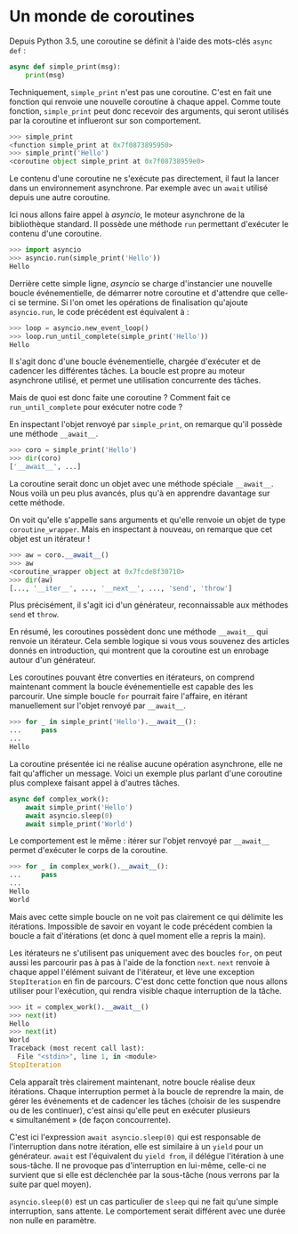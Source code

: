 # Un monde de coroutines

Depuis Python 3.5, une coroutine se définit à l'aide des mots-clés `async def` :

```python
async def simple_print(msg):
    print(msg)
```

Techniquement, `simple_print` n'est pas une coroutine.
C'est en fait une fonction qui renvoie une nouvelle coroutine à chaque appel.
Comme toute fonction, `simple_print` peut donc recevoir des arguments, qui seront utilisés par la coroutine et influeront sur son comportement.

```python
>>> simple_print
<function simple_print at 0x7f0873895950>
>>> simple_print('Hello')
<coroutine object simple_print at 0x7f08738959e0>
```

Le contenu d'une coroutine ne s'exécute pas directement, il faut la lancer dans un environnement asynchrone.
Par exemple avec un `await` utilisé depuis une autre coroutine.

Ici nous allons faire appel à *asyncio*, le moteur asynchrone de la bibliothèque standard.
Il possède une méthode `run` permettant d'exécuter le contenu d'une coroutine.

```python
>>> import asyncio
>>> asyncio.run(simple_print('Hello'))
Hello
```

Derrière cette simple ligne, *asyncio* se charge d'instancier une nouvelle boucle événementielle, de démarrer notre coroutine et d'attendre que celle-ci se termine.
Si l'on omet les opérations de finalisation qu'ajoute `asyncio.run`, le code précédent est équivalent à :

```python
>>> loop = asyncio.new_event_loop()
>>> loop.run_until_complete(simple_print('Hello'))
Hello
```

Il s'agit donc d'une boucle événementielle, chargée d'exécuter et de cadencer les différentes tâches.
La boucle est propre au moteur asynchrone utilisé, et permet une utilisation concurrente des tâches.

Mais de quoi est donc faite une coroutine ?
Comment fait ce `run_until_complete` pour exécuter notre code ?

En inspectant l'objet renvoyé par `simple_print`, on remarque qu'il possède une méthode `__await__`.

```python
>>> coro = simple_print('Hello')
>>> dir(coro)
['__await__', ...]
```

La coroutine serait donc un objet avec une méthode spéciale `__await__`.
Nous voilà un peu plus avancés, plus qu'à en apprendre davantage sur cette méthode.

On voit qu'elle s'appelle sans arguments et qu'elle renvoie un objet de type `coroutine_wrapper`.
Mais en inspectant à nouveau, on remarque que cet objet est un itérateur !

```python
>>> aw = coro.__await__()
>>> aw
<coroutine_wrapper object at 0x7fcde8f30710>
>>> dir(aw)
[..., '__iter__', ..., '__next__', ..., 'send', 'throw']
```

Plus précisément, il s'agit ici d'un générateur, reconnaissable aux méthodes `send` et `throw`.

En résumé, les coroutines possèdent donc une méthode `__await__` qui renvoie un itérateur.
Cela semble logique si vous vous souvenez des articles donnés en introduction, qui montrent que la coroutine est un enrobage autour d'un générateur.

Les coroutines pouvant être converties en itérateurs, on comprend maintenant comment la boucle événementielle est capable des les parcourir.
Une simple boucle `for` pourrait faire l'affaire, en itérant manuellement sur l'objet renvoyé par `__await__`.

```python
>>> for _ in simple_print('Hello').__await__():
...     pass
... 
Hello
```

La coroutine présentée ici ne réalise aucune opération asynchrone, elle ne fait qu'afficher un message.
Voici un exemple plus parlant d'une coroutine plus complexe faisant appel à d'autres tâches.

```python
async def complex_work():
    await simple_print('Hello')
    await asyncio.sleep(0)
    await simple_print('World')
```

Le comportement est le même : itérer sur l'objet renvoyé par `__await__` permet d'exécuter le corps de la coroutine.

```python
>>> for _ in complex_work().__await__():
...     pass
... 
Hello
World
```

Mais avec cette simple boucle on ne voit pas clairement ce qui délimite les itérations.
Impossible de savoir en voyant le code précédent combien la boucle a fait d'itérations (et donc à quel moment elle a repris la main).

Les itérateurs ne s'utilisent pas uniquement avec des boucles `for`, on peut aussi les parcourir pas à pas à l'aide de la fonction `next`.
`next` renvoie à chaque appel l'élément suivant de l'itérateur, et lève une exception `StopIteration` en fin de parcours.
C'est donc cette fonction que nous allons utiliser pour l'exécution, qui rendra visible chaque interruption de la tâche.

```python
>>> it = complex_work().__await__()
>>> next(it)
Hello
>>> next(it)
World
Traceback (most recent call last):
  File "<stdin>", line 1, in <module>
StopIteration
```

Cela apparaît très clairement maintenant, notre boucle réalise deux itérations.
Chaque interruption permet à la boucle de reprendre la main, de gérer les événements et de cadencer les tâches (choisir de les suspendre ou de les continuer), c'est ainsi qu'elle peut en exécuter plusieurs « simultanément » (de façon concourrente).

C'est ici l'expression `await asyncio.sleep(0)` qui est responsable de l'interruption dans notre itération, elle est similaire à un `yield` pour un générateur.
`await` est l'équivalent du `yield from`, il délégue l'itération à une sous-tâche.
Il ne provoque pas d'interruption en lui-même, celle-ci ne survient que si elle est déclenchée par la sous-tâche (nous verrons par la suite par quel moyen).

`asyncio.sleep(0)` est un cas particulier de `sleep` qui ne fait qu'une simple interruption, sans attente. Le comportement serait différent avec une durée non nulle en paramètre.
